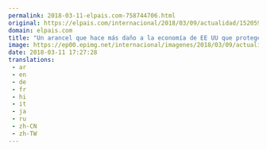 ```yaml
---
permalink: 2018-03-11-elpais.com-758744706.html
original: https://elpais.com/internacional/2018/03/09/actualidad/1520596262_402599.html#?ref=rss&format=simple&link=link
domain: elpais.com
title: "Un arancel que hace más daño a la economía de EE UU que protegerla"
image: https://ep00.epimg.net/internacional/imagenes/2018/03/09/actualidad/1520596262_402599_1520596446_rrss_normal.jpg
date: 2018-03-11 17:27:28
translations: 
 - ar
 - en
 - de
 - fr
 - hi
 - it
 - ja
 - ru
 - zh-CN
 - zh-TW
---
```


